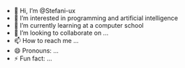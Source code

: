 - 👋 Hi, I’m @Stefani-ux
- 👀 I’m interested in programming and artificial intelligence
- 🌱 I’m currently learning at a computer school
- 💞️ I’m looking to collaborate on ...
- 📫 How to reach me ...
- 😄 Pronouns: ...
- ⚡ Fun fact: ...

<!---
Stefani-ux/Stefani-ux is a ✨ special ✨ repository because its `README.md` (this file) appears on your GitHub profile.
You can click the Preview link to take a look at your changes.
--->
